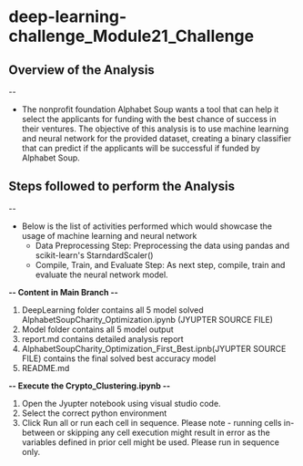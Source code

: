 # deep-learning-challenge_Module21_Challenge

## Overview of the Analysis
--
* The nonprofit foundation Alphabet Soup wants a tool that can help it select the applicants for funding with the best chance of success in their ventures. The objective of this analysis is to use machine learning and neural network for the provided dataset, creating a binary classifier that can predict if the applicants will be successful if funded by Alphabet Soup.

## Steps followed to perform the Analysis
--
* Below is the list of activities performed which would showcase the usage of machine learning and neural network
  * Data Preprocessing Step: Preprocessing the data using pandas and scikit-learn's StarndardScaler()
  * Compile, Train, and Evaluate Step: As next step, compile, train and evaluate the neural network model. 

**-- Content in Main Branch --**
1. DeepLearning folder contains all 5 model solved AlphabetSoupCharity_Optimization.ipynb (JYUPTER SOURCE FILE) 
2. Model folder contains all 5 model output
3. report.md contains detailed analysis report
4. AlphabetSoupCharity_Optimization_First_Best.ipnb(JYUPTER SOURCE FILE) contains the final solved best accuracy model
5. README.md

**-- Execute the Crypto_Clustering.ipynb --**
1. Open the Jyupter notebook using visual studio code.
2. Select the correct python environment
3. Click Run all or run each cell in sequence. Please note - running cells in-between or skipping any cell execution might result in error as the variables defined in prior cell might be used. Please run in sequence only.
